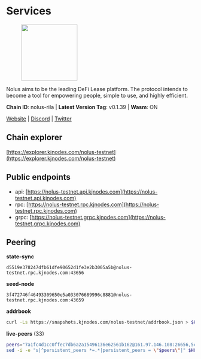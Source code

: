 # Services

<figure><img src="https://raw.githubusercontent.com/kj89/testnet_manuals/main/pingpub/logos/nolus.png" width="150" alt=""><figcaption></figcaption></figure>

Nolus aims to be the leading DeFi Lease platform. The protocol  intends to become a tool for empowering people, simple to use, and highly efficient.

**Chain ID**: nolus-rila | **Latest Version Tag**: v0.1.39 | **Wasm**: ON

[Website](https://www.nolus.io) | [Discord](https://discord.gg/nolus-protocol) | [Twitter](https://twitter.com/NolusProtocol)




## Chain explorer
[https://explorer.kjnodes.com/nolus-testnet](https://explorer.kjnodes.com/nolus-testnet)

## Public endpoints

* api: [https://nolus-testnet.api.kjnodes.com](https://nolus-testnet.api.kjnodes.com)
* rpc: [https://nolus-testnet.rpc.kjnodes.com](https://nolus-testnet.rpc.kjnodes.com)
* grpc: [https://nolus-testnet.grpc.kjnodes.com](https://nolus-testnet.grpc.kjnodes.com)

## Peering

**state-sync**

```text
d5519e378247dfb61dfe90652d1fe3e2b3005a5b@nolus-testnet.rpc.kjnodes.com:43656
```

**seed-node**

```text
3f472746f46493309650e5a033076689996c8881@nolus-testnet.rpc.kjnodes.com:43659
```

**addrbook**
```bash
curl -Ls https://snapshots.kjnodes.com/nolus-testnet/addrbook.json > $HOME/.nolus/config/addrbook.json
```

**live-peers** (33)
```bash
peers="7a1fc4d1cc0ffec7db6a2a15496136e62561b162@161.97.146.108:26656,5c2a752c9b1952dbed075c56c600c3a79b58c395@195.3.220.135:27016,d5519e378247dfb61dfe90652d1fe3e2b3005a5b@65.109.68.190:43656,387393e38531ac010f500d294505232a77c88766@45.33.32.8:26656,4b418e9dbc5e45c39ee8329b0d1bae42b7eface1@136.243.103.32:26656,e0ab3276d94a8fbdf04b0b9eb95df22f7037eb89@167.235.31.186:34656,56268f0d71ff5a6380ca82c2f741a240d6ec91da@45.151.122.213:26656,f09a8ba06a00d1edc517995040313732f94c2b56@95.214.55.155:18656,2e80da0046dd3f2205a207dd435b6c9b0f9bfc04@65.109.93.152:27656,db05aaa5ee2d67f3418cd77df4307f2bb412ee40@65.108.199.62:19656,d71f6a702561b08023810464a96668045dbabd9e@95.214.55.25:26656,0bc65a562eff399463fcf18f54716e32054e4cf4@188.166.88.185:26656,33f4b7f56b6708526f0638162f020394de0ce5e9@65.21.229.33:28656,5b7092ce1624e8a23a5d90897c4c5231fb7b1238@185.245.183.172:16656,12b146cd82c7142e9d8aeb4f246499927ecb1c0f@217.13.223.167:36656,0130c7e5dbc56f4a933215b2ea25cd1ac80efd41@95.31.16.222:26656,6cf1dbaf1cfee65f14421ba5ac5b165ebe7b0d0a@5.9.97.58:26656,f77c45399c1dea69fcc48ff15995e8387169249a@80.85.242.54:26656,048df3fd3100c57b1a661aef3336a7c681657928@185.193.17.226:26656,67be97f5ef69a4f149fbef7970ba888e5b2c2cff@65.108.231.124:16656,fcb82df30d2056c3af024fb389e173d683fe8229@65.108.105.48:19756,c2c7344a10a39040592a8aa156ef9da17700d9a2@45.84.0.252:26656,fc9d9ae98a5f12d8be9b2b4eb7c6376dbe500062@148.51.139.47:36656,654e76e7d4b27fdb3a931fe2d44c51184d8a5731@5.161.78.48:26656,3be781c50aac85518bb3cfb8620528cbc5dacd67@146.190.45.222:26656,d8088d91bdbf2ccdf59f0b3ee1c1b07e8cb60798@195.201.237.185:11656,03ec7af23216082eeccc690b7bdcbe497bf2dcf8@136.243.88.91:9000,e62dd608a302ba4f815a7cd3cf3d7facafa0e171@135.181.123.154:16656,8b0b427b4567a7a66f05fab1146ee97b52ad7958@93.189.30.119:26656,e0aac09f3de68abf583b0e3994228ee8bd19d1eb@168.119.124.130:45659,1278e67b0f6523c20e665109dd092ef20d6fd70e@45.67.230.23:26656,5e2ac913af7420f19157b5f0258dcec5df3511e3@49.37.250.208:26656,5bf83be8dfe52fe2c204300f1e9b1449487ce5af@88.99.164.158:1176"
sed -i -e "s|^persistent_peers *=.*|persistent_peers = \"$peers\"|" $HOME/.nolus/config/config.toml
```
